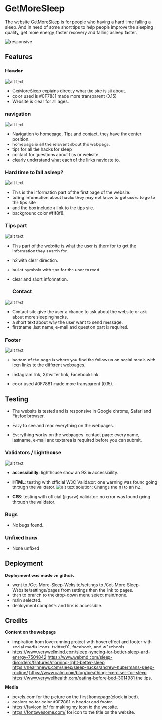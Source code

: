 # GetMoreSleep

The website [GetMoreSleep](https://timalexanderandersson.github.io/Get-More-Sleep-Website/) is for people who having a hard time falling a sleep. And in need of some short tips to help people improve the sleeping quality, get more energy, faster recovery and falling asleep faster.

  
  ![responsive](assets/readme-pics/responsive.png)

## Features 

### Header 

![alt text](assets/readme-pics/header.png)

-  GetMoreSleep explains directly what the site is all about.
- color used is #0F7881 made more transparent (0.15)
- Website is clear for all ages.

### navigation
![alt text](assets/readme-pics/navigation.png)
- Navigation to homepage, Tips and contact. they have the center position.
- homepage is all the relevant about the webpage.
- tips for all the hacks for sleep.
- contact for questions about tips or website.
- clearly understand what each of the links navigate to.

### Hard time to fall asleep? 
![alt text](assets/readme-pics/main.png)

- This is the information part of the first page of the website.
- telling information about hacks they may not know to get users to go to the tips site.
- and the box include a link to the tips site.
- background color #f1f8f8.

### Tips part

![alt text](assets/readme-pics/tips.png)

- This part of the website is what the user is there for to get the information they search for.
- h2 with clear direction.
- bullet symbols with tips for the user to read.
- clear and short information.
  
  ### Contact 

![alt text](assets/readme-pics/contact.png)

- Contact site give the user a chance to ask about the website or ask about more sleeping hacks.
- a short text about why the user want to send message.
- firstname ,last name, e-mail and question  part is required.

### Footer

![alt text](assets/readme-pics/footer.png)

-  bottom of the page is where you find the follow us on social media with icon links to the different webpages.

- instagram link, X/twitter link, Facebook link.

- color used #0F7881 made more transparent (0.15).

## Testing 

- The website is tested and is responsive in Google chrome, Safari and Firefox browser.

- Easy to see and read everything on the webpages.

- Everything works on the webpages. contact page: every name, lastname, e-mail and textarea is required before you can submit.

### Validators / Lighthouse

![alt text](assets/readme-pics/goodscore.png)

- **accessibility**: lighthouse show an 93 in accessibility.

- **HTML**: testing with official W3C Validator: one warning was found going through the validator.
![alt text](assets/readme-pics/htmlerror.png)
solution: Change the h1 to an h2.

- **CSS**: testing with official (jigsaw) validator: no error was found going through the validator.

### Bugs 

- No bugs found.

### Unfixed bugs
 
 - None unfixed
 ## Deployment

 **Deployment was made on github.**
 
 - went to /Get-More-Sleep-Website/settings to /Get-More-Sleep-Website/settings/pages from settings then the link to pages.
 -  then to branch to the drop-down menu select main/none.
 - main selected.
 - deployment complete. and link is accessible.

 ## Credits 

 **Content on the webpage**
 
 - inspiration from love running project with hover effect and footer with social media icons. twitter/X , facebook, and w3schools.
 - https://www.verywellmind.com/sleep-syncing-for-better-sleep-and-energy-7504842 
 https://www.webmd.com/sleep-disorders/features/morning-light-better-sleep
 https://healthnews.com/sleep/sleep-hacks/andrew-hubermans-sleep-routine/
 https://www.calm.com/blog/breathing-exercises-for-sleep
 https://www.verywellhealth.com/eating-before-bed-3014981
 the tips.

 **Media**
- pexels.com for the picture on the first homepage(clock in bed).
- coolors.co for color #0F7881 in header and footer.
- https://favicon.io/ for making my icon to the website.
- https://fontawesome.com/ for icon to the title on the website.
